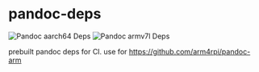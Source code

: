 # pandoc-deps

![Pandoc aarch64 Deps](https://github.com/arm4rpi/pandoc-deps/workflows/Pandoc%20aarch64%20Deps/badge.svg) ![Pandoc armv7l Deps](https://github.com/arm4rpi/pandoc-deps/workflows/Pandoc%20armv7l%20Deps/badge.svg)

prebuilt pandoc deps for CI. use for https://github.com/arm4rpi/pandoc-arm

